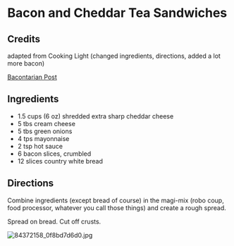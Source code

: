 # Bacon and Cheddar Tea Sandwiches 

## Credits

adapted from Cooking Light (changed ingredients, directions, added a lot more bacon)

[Bacontarian Post](http://bacontarian.com/?p=59 "http://bacontarian.com/?p=59")

## Ingredients

- 1.5 cups (6 oz) shredded extra sharp cheddar cheese
- 5 tbs cream cheese
- 5 tbs green onions
- 4 tps mayonnaise
- 2 tsp hot sauce
- 6 bacon slices, crumbled
- 12 slices country white bread

## Directions

Combine ingredients (except bread of course) in the magi-mix (robo coup, food processor, whatever you call those things) and create a rough spread.

Spread on bread. Cut off crusts.

![84372158_0f8bd7d6d0.jpg](http://static.flickr.com/39/84372158_0f8bd7d6d0.jpg)

